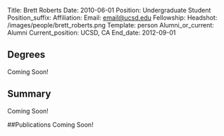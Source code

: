 Title: Brett Roberts
Date: 2010-06-01
Position: Undergraduate Student
Position_suffix:
Affiliation:
Email: email@ucsd.edu
Fellowship:
Headshot: /images/people/brett_roberts.png
Template: person
Alumni_or_current: Alumni
Current_position: UCSD, CA
End_date: 2012-09-01
<!-- Status: draft -->

## Degrees
Coming Soon!

## Summary
Coming Soon!

##Publications
Coming Soon!
